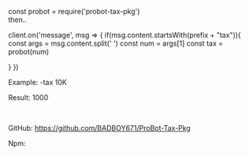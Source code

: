 const probot = require('probot-tax-pkg')<br>
then..<br>

client.on('message', msg => {
if(msg.content.startsWith(prefix + "tax")){
const args = msg.content.split(' ')
const num = args[1]
const tax = probot(num)

}
})

Example: -tax 10K<br>

Result: 1000<br>

<br>

GitHub: https://github.com/BADBOY671/ProBot-Tax-Pkg

Npm: 
